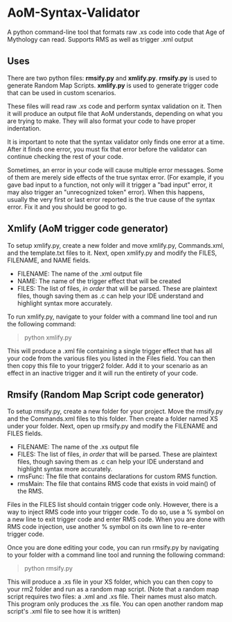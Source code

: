 # AoM-Syntax-Validator
A python command-line tool that formats raw .xs code into code that Age of Mythology can read. Supports RMS as well as trigger .xml output

## Uses
There are two python files: **rmsify.py** and **xmlify.py**. **rmsify.py** is used to generate Random Map Scripts. **xmlify.py** is used to generate trigger code that can be used in custom scenarios.

These files will read raw .xs code and perform syntax validation on it. Then it will produce an output file that AoM understands, depending on what you are trying to make. They will also format your code to have proper indentation.

It is important to note that the syntax validator only finds one error at a time. After it finds one error, you must fix that error before the validator can continue checking the rest of your code.

Sometimes, an error in your code will cause multiple error messages. Some of them are merely side effects of the true syntax error. (For example, if you gave bad input to a function, not only will it trigger a "bad input" error, it may also trigger an "unrecognized token" error). When this happens, usually the very first or last error reported is the true cause of the syntax error. Fix it and you should be good to go.

## Xmlify (AoM trigger code generator)
To setup xmlify.py, create a new folder and move xmlify.py, Commands.xml, and the template.txt files to it. Next, open xmlify.py and modify the FILES, FILENAME, and NAME fields.
* FILENAME: The name of the .xml output file
* NAME: The name of the trigger effect that will be created
* FILES: The list of files, _in order_ that will be parsed. These are plaintext files, though saving them as .c can help your IDE understand and highlight syntax more accurately.

To run xmlify.py, navigate to your folder with a command line tool and run the following command:
> python xmlify.py

This will produce a .xml file containing a single trigger effect that has all your code from the various files you listed in the Files field. You can then then copy this file to your trigger2 folder. Add it to your scenario as an effect in an inactive trigger and it will run the entirety of your code.

## Rmsify (Random Map Script code generator)
To setup rmsify.py, create a new folder for your project. Move the rmsify.py and the Commands.xml files to this folder. Then create a folder named XS under your folder. Next, open up rmsify.py and modify the FILENAME and FILES fields.
* FILENAME: The name of the .xs output file
* FILES: The list of files, _in order_ that will be parsed. These are plaintext files, though saving them as .c can help your IDE understand and highlight syntax more accurately.
* rmsFunc: The file that contains declarations for custom RMS function.
* rmsMain: The file that contains RMS code that exists in void main() of the RMS.

Files in the FILES list should contain trigger code only. However, there is a way to inject RMS code into your trigger code. To do so, use a % symbol on a new line to exit trigger code and enter RMS code. When you are done with RMS code injection, use another % symbol on its own line to re-enter trigger code.

Once you are done editing your code, you can run rmsify.py by navigating to your folder with a command line tool and running the following command:
> python rmsify.py

This will produce a .xs file in your XS folder, which you can then copy to your rm2 folder and run as a random map script. (Note that a random map script requires two files: a .xml and .xs file. Their names must also match. This program only produces the .xs file. You can open another random map script's .xml file to see how it is written)
